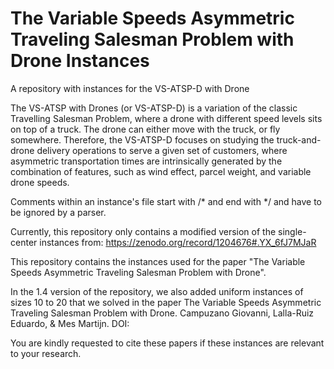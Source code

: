 # The Variable Speeds Asymmetric Traveling Salesman Problem with Drone Instances

A repository with instances for the VS-ATSP-D with Drone

The VS-ATSP with Drones (or VS-ATSP-D) is a variation of the classic Travelling Salesman Problem, where a drone with different speed levels sits on top of a truck. The drone can either move with the truck, or fly somewhere. Therefore, the VS-ATSP-D focuses on studying the truck-and-drone delivery operations to serve a given set of customers, where asymmetric transportation times are intrinsically generated by the combination of features, such as wind effect, parcel weight, and variable drone speeds.

Comments within an instance's file start with /* and end with */ and have to be ignored by a parser.

Currently, this repository only contains a modified version of the single-center instances from: https://zenodo.org/record/1204676#.YX_6fJ7MJaR

This repository contains the instances used for the paper "The Variable Speeds Asymmetric Traveling Salesman Problem with Drone".

In the 1.4 version of the repository, we also added uniform instances of sizes 10 to 20 that we solved in the paper The Variable Speeds Asymmetric Traveling Salesman Problem with Drone. Campuzano Giovanni, Lalla-Ruiz Eduardo, & Mes Martijn. DOI: 

You are kindly requested to cite these papers if these instances are relevant to your research.
